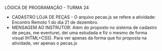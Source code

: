 LÓGICA DE PROGRAMAÇÃO - TURMA 24

- CADASTRO LOJA DE PEÇAS - O arquivo pecas.js se refere a atividade: Encontro Remoto 1 do dia 21 de dezembro.
- MENSAGEM AO INSTRUTOR: Além do proposto no sistema de cadastro de peças, me eventurei, dei uma estudada e fiz o mesmo de forma visual (HTML+CSS). Para ver apenas da forma que foi proposta na atividade, ver apenas o pecas.js


